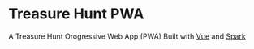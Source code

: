 # Treasure Hunt PWA
A Treasure Hunt Orogressive Web App (PWA) Built with [Vue](https://vuejs.org/) and [Spark](http://sparkjava.com/)
